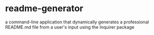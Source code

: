 # readme-generator
a command-line application that dynamically generates a professional README.md file from a user's input using the Inquirer package
